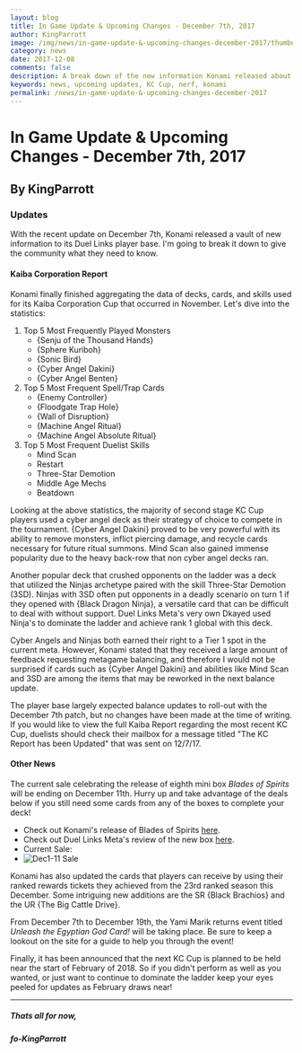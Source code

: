 ```yaml
---
layout: blog
title: In Game Update & Upcoming Changes - December 7th, 2017
author: KingParrott
image: /img/news/in-game-update-&-upcoming-changes-december-2017/thumbnail.png
category: news
date: 2017-12-08
comments: false
description: A break down of the new information Konami released about KC Cup and Upcoming Updates.
keywords: news, upcoming updates, KC Cup, nerf, konami
permalink: /news/in-game-update-&-upcoming-changes-december-2017
---
```


# In Game Update & Upcoming Changes - December 7th, 2017
## By KingParrott
### Updates
With the recent update on December 7th, Konami released a vault of new information to its Duel Links player base. I'm going to break it down to give the community what they need to know.

#### Kaiba Corporation Report
Konami finally finished aggregating the data of decks, cards, and skills used for its Kaiba Corporation Cup that occurred in November. Let's dive into the statistics:

1. Top 5 Most Frequently Played Monsters
	* {Senju of the Thousand Hands}
	* {Sphere Kuriboh}
	* {Sonic Bird}
	* {Cyber Angel Dakini}
	* {Cyber Angel Benten}
2.  Top 5 Most Frequent Spell/Trap Cards
	* {Enemy Controller}
	* {Floodgate Trap Hole}
	* {Wall of Disruption}
	* {Machine Angel Ritual}
	* {Machine Angel Absolute Ritual}
3.  Top 5 Most Frequent Duelist Skills
	* Mind Scan
	* Restart
	* Three-Star Demotion
	* Middle Age Mechs
	* Beatdown

Looking at the above statistics, the majority of second stage KC Cup players used a cyber angel deck as their strategy of choice to compete in the tournament. {Cyber Angel Dakini} proved to be very powerful with its ability to remove monsters, inflict piercing damage, and recycle cards necessary for future ritual summons.  Mind Scan also gained immense popularity due to the heavy back-row that non cyber angel decks ran. 

Another popular deck that crushed opponents on the ladder was a deck that utilized the Ninjas archetype paired with the skill Three-Star Demotion (3SD). Ninjas with 3SD often put opponents in a deadly scenario on turn 1 if they opened with {Black Dragon Ninja}, a versatile card that can be difficult to deal with without support. Duel Links Meta's very own Dkayed used Ninja's to dominate the ladder and achieve rank 1 global with this deck.

Cyber Angels and Ninjas both earned their right to a Tier 1 spot in the current meta. However, Konami stated that they received a large amount of feedback requesting metagame balancing, and therefore I would not be surprised if cards such as {Cyber Angel Dakini} and abilities like Mind Scan and 3SD are among the items that may be reworked in the next balance update. 

The player base largely expected balance updates to roll-out with the December 7th patch, but no changes have been made at the time of writing. If you would like to view the full Kaiba Report regarding the most recent KC Cup, duelists should check their mailbox for a message titled "The KC Report has been Updated" that was sent on 12/7/17.

#### Other News
The current sale celebrating the release of eighth mini box *Blades of Spirits* will be ending on December 11th. Hurry up and take advantage of the deals below if you still need some cards from any of the boxes to complete your deck!

* Check out Konami's release of Blades of Spirits [here](https://www.konami.com/yugioh/duel_links/en/box/blades_of_spirits/).
* Check out Duel Links Meta's review of the new box [here](https://youtu.be/MADyQTT-4Mw).
* Current Sale:
*  ![Dec1-11 Sale](https://i.imgur.com/icJf9rJ.png)

Konami has also updated the cards that players can receive by using their ranked rewards tickets they achieved from the 23rd ranked season this December. Some intriguing new additions are the SR {Black Brachios} and the UR {The Big Cattle Drive}. 

From December 7th to December 19th, the Yami Marik returns event  titled *Unleash the Egyptian God Card!* will be taking place. Be sure to keep a lookout on the site for a guide to help you through the event!

Finally, it has been announced that the next KC Cup is planned to be held near the start of February of 2018. So if you didn't perform as well as you wanted, or just want to continue to dominate the ladder keep your eyes peeled for updates as February draws near!

---
##### Thats all for now,
#####  fo-KingParrott